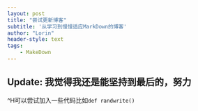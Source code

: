 ```yaml
---
layout: post
title: "尝试更新博客"
subtitle: '从学习到慢慢适应MarkDown的博客'
author: "Lorin"
header-style: text
tags:
    - MakeDown
---
```

Update: 我觉得我还是能坚持到最后的，努力
---
^H可以尝试加入一些代码比如`def randwrite()`
